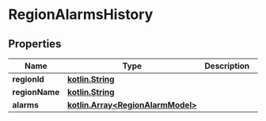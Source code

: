 # RegionAlarmsHistory

## Properties
Name | Type | Description | Notes
------------ | ------------- | ------------- | -------------
**regionId** | [**kotlin.String**](.md) |  |  [optional]
**regionName** | [**kotlin.String**](.md) |  |  [optional]
**alarms** | [**kotlin.Array&lt;RegionAlarmModel&gt;**](RegionAlarmModel.md) |  |  [optional]
